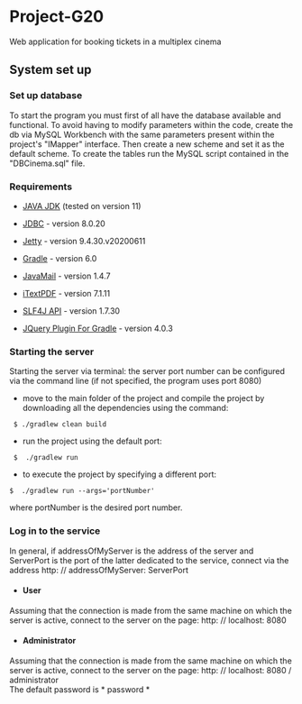 # Project-G20
Web application for booking tickets in a multiplex cinema

## System set up
### Set up database
To start the program you must first of all have the database available and functional.
 To avoid having to modify parameters within the code, create the db via MySQL Workbench with the same parameters
 present within the project's "IMapper" interface. Then create a new scheme and set it as the default scheme.
 To create the tables run the MySQL script contained in the "DBCinema.sql" file.
 
### Requirements
- [JAVA JDK](https://www.oracle.com/technetwork/java/javase/downloads/index.html)
(tested on version 11)

- [JDBC](https://dev.mysql.com/downloads/connector/j/) - version 8.0.20

- [Jetty](https://www.eclipse.org/jetty/) - version 9.4.30.v20200611

- [Gradle](https://gradle.org) - version 6.0

- [JavaMail](https://javaee.github.io/javamail/) - version 1.4.7

- [iTextPDF](https://itextpdf.com/en) - version 7.1.11

- [SLF4J API](http://www.slf4j.org/) - version 1.7.30

- [JQuery Plugin For Gradle](https://mvnrepository.com/artifact/com.jgeppert.struts2.jquery/struts2-jquery-plugin) - version 4.0.3
 
### Starting the server
Starting the server via terminal:
the server port number can be configured via the command line (if not specified, the program uses port 8080)

- move to the main folder of the project and compile the project by downloading all the dependencies using the command:

``` $ ./gradlew clean build```

- run the project using the default port:

``` $  ./gradlew run```

- to execute the project by specifying a different port:

``` $  ./gradlew run --args='portNumber' ```

where portNumber is the desired port number.

### Log in to the service
In general, if addressOfMyServer is the address of the server and ServerPort is the port of the latter dedicated to the service, connect via the address http: // addressOfMyServer: ServerPort

- #### User
Assuming that the connection is made from the same machine on which the server is active, connect to the server on the page:
http: // localhost: 8080

- #### Administrator
Assuming that the connection is made from the same machine on which the server is active, connect to the server on the page:
http: // localhost: 8080 / administrator
<br> The default password is * password *
